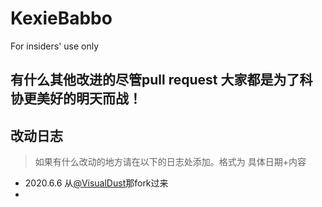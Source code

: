 # KexieBabbo
For insiders' use only
## 有什么其他改进的尽管pull request 大家都是为了科协更美好的明天而战！

## 改动日志

> 如果有什么改动的地方请在以下的日志处添加。格式为 具体日期+内容

- 2020.6.6 从[@VisualDust](https://github.com/visualDust/KexieBabbo)那fork过来
- 
